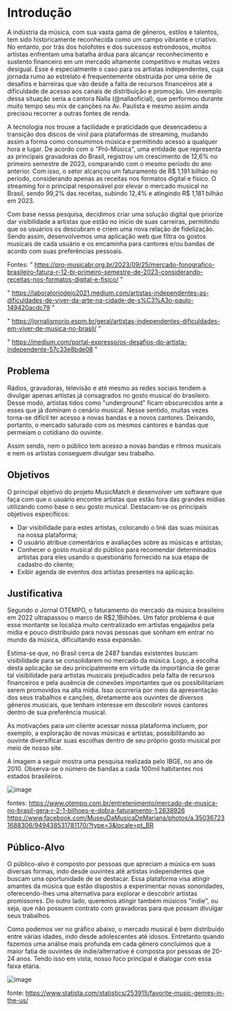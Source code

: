 # Introdução

A indústria da música, com sua vasta gama de gêneros, estilos e talentos, tem sido historicamente reconhecida como um campo vibrante e criativo. No entanto, por trás dos holofotes e dos sucessos estrondosos, muitos artistas enfrentam uma batalha árdua para alcançar reconhecimento e sustento financeiro em um mercado altamente competitivo e muitas vezes desigual. Esse é especialmente o caso para os artistas independentes, cuja jornada rumo ao estrelato é frequentemente obstruída por uma série de desafios e barreiras que vão desde a falta de recursos financeiros até a dificuldade de acesso aos canais de distribuição e promoção. Um exemplo dessa situação seria a cantora Nalla (@nallaoficial), que performou durante muito tempo seu mix de canções na Av. Paulista e mesmo assim ainda precisou recorrer a outras fontes de renda.

A tecnologia nos trouxe a facilidade e praticidade que desencadeou a transição dos discos de vinil para plataformas de streaming, mudando assim a forma como consumimos música e permitindo acesso a qualquer hora e lugar. De acordo com o "Pró-Música", uma entidade que representa as principais gravadoras do Brasil, registrou um crescimento de 12,6% no primeiro semestre de 2023, comparando com o mesmo período do ano anterior. Com isso, o setor alcançou um faturamento de R$ 1,191 bilhão no período, considerando apenas as receitas nos formatos digital e físico. O streaming foi o principal responsável por elevar o mercado musical no Brasil, sendo 99,2% das receitas, subindo 12,4% e atingindo R$ 1,181 bilhão em 2023.

Com base nessa pesquisa, decidimos criar uma solução digital que priorize dar visibilidade a artistas que estão no início de suas carreiras, permitindo que os usuários os descubram e criem uma nova relação de fidelização. Sendo assim, desenvolvemos uma aplicação web que filtra os gostos musicais de cada usuário e os encaminha para cantores e/ou bandas de acordo com suas preferências pessoais.

Fontes:
" https://pro-musicabr.org.br/2023/09/25/mercado-fonografico-brasileiro-fatura-r-12-bi-primeiro-semestre-de-2023-considerando-receitas-nos-formatos-digital-e-fisico/ "

" https://laboratoriodejo2021.medium.com/artistas-independentes-as-dificuldades-de-viver-da-arte-na-cidade-de-s%C3%A3o-paulo-149420acdc79 "

" https://jornalismorio.espm.br/geral/artistas-independentes-dificuldades-em-viver-de-musica-no-brasil/ "

" https://medium.com/portal-expresso/os-desafios-do-artista-independente-57c33e8bde08 "


## Problema

 Rádios, gravadoras, televisão e até mesmo as redes sociais tendem a divulgar apenas artistas já consagrados no gosto musical do brasileiro. Desse modo, artistas tidos como "underground" ficam obscurecidos ante a esses que já dominam o cenário musical. Nesse sentido, muitas vezes torna-se difícil ter acesso a novas bandas e a novos cantores.
 Deixando, portanto, o mercado saturado com os mesmos cantores e bandas que permeiam o cotidiano do ouvinte.

 Assim sendo, nem o público tem acesso a novas bandas e ritmos musicais e nem os artistas conseguem divulgar seu trabalho.


## Objetivos

O principal objetivo do projeto MusicMatch é desenvolver um software que faça com que o usuário encontre artistas que estão fora das grandes mídias utilizando como base o seu gosto musical. 
Destacam-se os principais objetivos específicos:

- Dar visibilidade para estes artistas, colocando o link das suas músicas na nossa plataforma;
- O usuário atribue comentários e avaliações sobre as músicas e artistas;
- Conhecer o gosto musical do público para recomendar determinados artistas para eles usando o questionário fornecido na sua etapa de cadastro do cliente;
- Exibir agenda de eventos dos artistas presentes na aplicação.


## Justificativa

Segundo o Jornal OTEMPO, o faturamento do mercado da música brasileiro em 2022 ultrapassou o marco de R$2,1Bilhões. Um fator problema é que esse montante se localiza muito centralizado em artistas engajados pela mídia e pouco distribuído para novas pessoas que sonham em entrar no mundo da música, dificultando essa expansão.

Estima-se que, no Brasil cerca de 2487 bandas existentes buscam visibilidade para se consolidarem no mercado da música. Logo, a escolha desta aplicação se deu principalmente em virtude da importância de gerar tal visibilidade para artistas musicais prejudicados pela falta de recursos financeiros e pela ausência de conexões importantes que os possibilitariam serem promovidos na alta mídia. Isso ocorreria por meio da apresentação dos seus trabalhos e canções, diretamente aos ouvintes de diversos gêneros musicais, que tenham interesse em descobrir novos cantores dentro de sua preferência musical.

As motivações para um cliente acessar nossa plataforma incluem, por exemplo, a exploração de novas músicas e artistas, possibilitando ao ouvinte diversificar suas escolhas dentro de seu próprio gosto musical por meio de nosso site.



A imagem a seguir mostra uma pesquisa realizada pelo IBGE, no ano de 2010. Observa-se o número de bandas a cada 100mil habitantes nos estados brasileiros.

![image](https://github.com/ICEI-PUC-Minas-PMV-SI/pmv-si-2024-1-pe1-t5-musicmatch/assets/161328993/944a711e-4c1d-42f4-b9b9-9df91d88f1c4)

fontes: https://www.otempo.com.br/entretenimento/mercado-de-musica-no-brasil-gera-r-2-1-bilhoes-e-dobra-faturamento-1.2638926
https://www.facebook.com/MuseuDaMusicaDeMariana/photos/a.350367231688306/949438531781170/?type=3&locale=pt_BR



## Público-Alvo

O público-alvo é composto por pessoas que apreciam a música em suas diversas formas, indo desde ouvintes até artistas independentes que buscam uma oportunidade de se destacar. Essa plataforma visa atingir amantes da música que estão dispostos a experimentar novas sonoridades, oferecendo-lhes uma alternativa para explorar e descobrir artistas promissores. Do outro lado, queremos atingir também músicos "indie", ou seja, que não possuem contrato com gravadoras para que possam divulgar seus trabalhos. 

Como podemos ver no gráfico abaixo, o mercado musical é bem distribuido entre várias idades, indo desde adolescentes até idosos. Entretanto quando fazemos uma análise mais profunda em cada gênero concluimos que a maior fatia de ouvintes de indie/alternative é composta por pessoas de 20-24 anos. Tendo isso em vista, nosso foco principal é dialogar com essa faixa etária.

![image](https://github.com/ICEI-PUC-Minas-PMV-SI/pmv-si-2024-1-pe1-t5-musicmatch/assets/70926962/656f93f1-8b6d-45a2-81b4-841227c5ada9)


fonte: https://www.statista.com/statistics/253915/favorite-music-genres-in-the-us/

